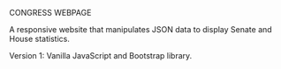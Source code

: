 CONGRESS WEBPAGE

A responsive website that manipulates JSON data to display Senate and House statistics.

Version 1: Vanilla JavaScript and Bootstrap library.

